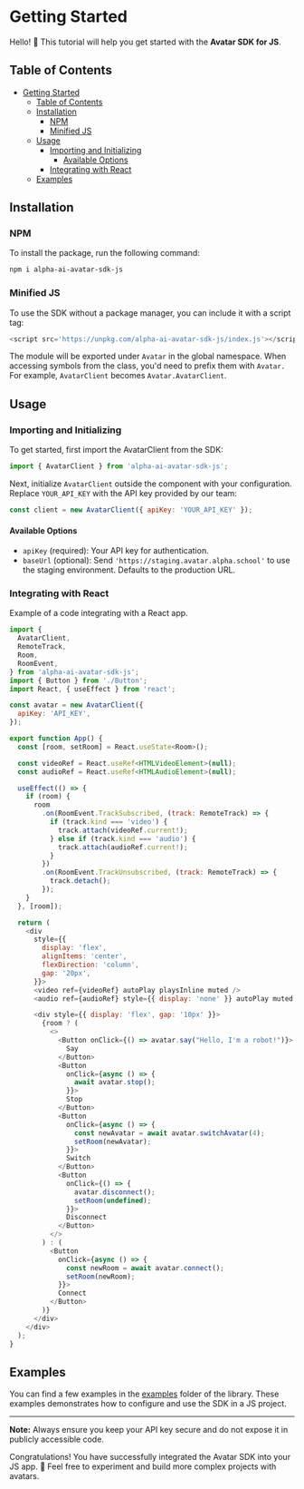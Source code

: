 # Getting Started

Hello! 👋 This tutorial will help you get started with the **Avatar SDK for JS**.

## Table of Contents

- [Getting Started](#getting-started)
  - [Table of Contents](#table-of-contents)
  - [Installation](#installation)
    - [NPM](#npm)
    - [Minified JS](#minified-js)
  - [Usage](#usage)
    - [Importing and Initializing](#importing-and-initializing)
      - [Available Options](#available-options)
    - [Integrating with React](#integrating-with-react)
  - [Examples](#examples)

## Installation

### NPM

To install the package, run the following command:

```bash
npm i alpha-ai-avatar-sdk-js
```

### Minified JS

To use the SDK without a package manager, you can include it with a script tag:

```javascript
<script src='https://unpkg.com/alpha-ai-avatar-sdk-js/index.js'></script>
```

The module will be exported under `Avatar` in the global namespace. When accessing symbols from the class, you'd need to prefix them with `Avatar.` For example, `AvatarClient` becomes `Avatar.AvatarClient`.

## Usage

### Importing and Initializing

To get started, first import the AvatarClient from the SDK:

```javascript
import { AvatarClient } from 'alpha-ai-avatar-sdk-js';
```

Next, initialize `AvatarClient` outside the component with your configuration. Replace `YOUR_API_KEY` with the API key provided by our team:

```javascript
const client = new AvatarClient({ apiKey: 'YOUR_API_KEY' });
```

#### Available Options

- `apiKey` (required): Your API key for authentication.
- `baseUrl` (optional): Send `'https://staging.avatar.alpha.school'` to use the staging environment. Defaults to the production URL.

### Integrating with React

Example of a code integrating with a React app.

```javascript
import {
  AvatarClient,
  RemoteTrack,
  Room,
  RoomEvent,
} from 'alpha-ai-avatar-sdk-js';
import { Button } from './Button';
import React, { useEffect } from 'react';

const avatar = new AvatarClient({
  apiKey: 'API_KEY',
});

export function App() {
  const [room, setRoom] = React.useState<Room>();

  const videoRef = React.useRef<HTMLVideoElement>(null);
  const audioRef = React.useRef<HTMLAudioElement>(null);

  useEffect(() => {
    if (room) {
      room
        .on(RoomEvent.TrackSubscribed, (track: RemoteTrack) => {
          if (track.kind === 'video') {
            track.attach(videoRef.current!);
          } else if (track.kind === 'audio') {
            track.attach(audioRef.current!);
          }
        })
        .on(RoomEvent.TrackUnsubscribed, (track: RemoteTrack) => {
          track.detach();
        });
    }
  }, [room]);

  return (
    <div
      style={{
        display: 'flex',
        alignItems: 'center',
        flexDirection: 'column',
        gap: '20px',
      }}>
      <video ref={videoRef} autoPlay playsInline muted />
      <audio ref={audioRef} style={{ display: 'none' }} autoPlay muted />

      <div style={{ display: 'flex', gap: '10px' }}>
        {room ? (
          <>
            <Button onClick={() => avatar.say("Hello, I'm a robot!")}>
              Say
            </Button>
            <Button
              onClick={async () => {
                await avatar.stop();
              }}>
              Stop
            </Button>
            <Button
              onClick={async () => {
                const newAvatar = await avatar.switchAvatar(4);
                setRoom(newAvatar);
              }}>
              Switch
            </Button>
            <Button
              onClick={() => {
                avatar.disconnect();
                setRoom(undefined);
              }}>
              Disconnect
            </Button>
          </>
        ) : (
          <Button
            onClick={async () => {
              const newRoom = await avatar.connect();
              setRoom(newRoom);
            }}>
            Connect
          </Button>
        )}
      </div>
    </div>
  );
}
```

## Examples

You can find a few examples in the [examples](examples/) folder of the library. These examples demonstrates how to configure and use the SDK in a JS project.

---

**Note:** Always ensure you keep your API key secure and do not expose it in publicly accessible code.

Congratulations! You have successfully integrated the Avatar SDK into your JS app. 🎉 Feel free to experiment and build more complex projects with avatars.
